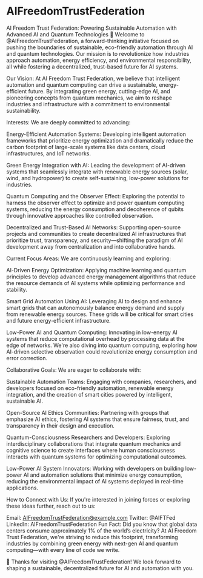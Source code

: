 # AIFreedomTrustFederation

AI Freedom Trust Federation: Powering Sustainable Automation with Advanced AI and Quantum Technologies
👋 Welcome to @AIFreedomTrustFederation, a forward-thinking initiative focused on pushing the boundaries of sustainable, eco-friendly automation through AI and quantum technologies. Our mission is to revolutionize how industries approach automation, energy efficiency, and environmental responsibility, all while fostering a decentralized, trust-based future for AI systems.

Our Vision:
At AI Freedom Trust Federation, we believe that intelligent automation and quantum computing can drive a sustainable, energy-efficient future. By integrating green energy, cutting-edge AI, and pioneering concepts from quantum mechanics, we aim to reshape industries and infrastructure with a commitment to environmental sustainability.

Interests:
We are deeply committed to advancing:

Energy-Efficient Automation Systems: Developing intelligent automation frameworks that prioritize energy optimization and dramatically reduce the carbon footprint of large-scale systems like data centers, cloud infrastructures, and IoT networks.

Green Energy Integration with AI: Leading the development of AI-driven systems that seamlessly integrate with renewable energy sources (solar, wind, and hydropower) to create self-sustaining, low-power solutions for industries.

Quantum Computing and the Observer Effect: Exploring the potential to harness the observer effect to optimize and power quantum computing systems, reducing the energy consumption and decoherence of qubits through innovative approaches like controlled observation.

Decentralized and Trust-Based AI Networks: Supporting open-source projects and communities to create decentralized AI infrastructures that prioritize trust, transparency, and security—shifting the paradigm of AI development away from centralization and into collaborative hands.

Current Focus Areas:
We are continuously learning and exploring:

AI-Driven Energy Optimization: Applying machine learning and quantum principles to develop advanced energy management algorithms that reduce the resource demands of AI systems while optimizing performance and stability.

Smart Grid Automation Using AI: Leveraging AI to design and enhance smart grids that can autonomously balance energy demand and supply from renewable energy sources. These grids will be critical for smart cities and future energy-efficient infrastructure.

Low-Power AI and Quantum Computing: Innovating in low-energy AI systems that reduce computational overhead by processing data at the edge of networks. We're also diving into quantum computing, exploring how AI-driven selective observation could revolutionize energy consumption and error correction.

Collaborative Goals:
We are eager to collaborate with:

Sustainable Automation Teams: Engaging with companies, researchers, and developers focused on eco-friendly automation, renewable energy integration, and the creation of smart cities powered by intelligent, sustainable AI.

Open-Source AI Ethics Communities: Partnering with groups that emphasize AI ethics, fostering AI systems that ensure fairness, trust, and transparency in their design and execution.

Quantum-Consciousness Researchers and Developers: Exploring interdisciplinary collaborations that integrate quantum mechanics and cognitive science to create interfaces where human consciousness interacts with quantum systems for optimizing computational outcomes.

Low-Power AI System Innovators: Working with developers on building low-power AI and automation solutions that minimize energy consumption, reducing the environmental impact of AI systems deployed in real-time applications.

How to Connect with Us:
If you're interested in joining forces or exploring these ideas further, reach out to us:

Email: AIFreedomTrustFederation@example.com
Twitter: @AIFTFed
LinkedIn: AIFreedomTrustFederation
Fun Fact:
Did you know that global data centers consume approximately 1% of the world’s electricity? At AI Freedom Trust Federation, we're striving to reduce this footprint, transforming industries by combining green energy with next-gen AI and quantum computing—with every line of code we write.

👋 Thanks for visiting @AIFreedomTrustFederation! We look forward to shaping a sustainable, decentralized future for AI and automation with you.

